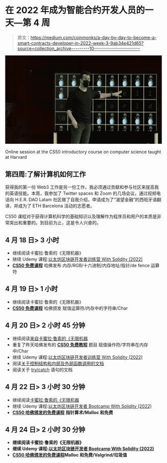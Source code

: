 # 在 2022 年成为智能合约开发人员的一天—第 4 周

> 原文：<https://medium.com/coinmonks/a-day-by-day-to-become-a-smart-contracts-developer-in-2022-week-3-9ab34e421d65?source=collection_archive---------10----------------------->

![](img/bffa728803c5ae3de009b89b9332aa1f.png)

Online session at the CS50 introductory course on computer science taught at Harvard

## 第四周:了解计算机如何工作

获得我的第一份 Web3 工作是另一份工作，我必须通过贡献和参与社区来提高我的英语技能。本周，我参加了 Twitter spaces 和 Zoom 的几场会议，通过视频电话向 H.E.R. DAO Latam 社区做了自我介绍，申请成为了“渴望金融”的西班牙语翻译，并成为了 ETH Barcelona 活动的志愿者。

CS50 课程对于获得计算机科学的基础知识以及理解作为程序员和用户的本质是非常突出和重要的。到目前为止，这是令人兴奋的。

## 4 月 18 日> 3 小时

*   继续阅读卡蜜拉·鲁索的《无限机器》
*   继续 Udemy 课程:[以太坊区块链开发者训练营 With Solidity (2022)](https://www.udemy.com/course/blockchain-developer/)
*   [**CS50 免费课程**](https://learning.edx.org/course/course-v1:HarvardX+CS50+X/home) 哈佛发布
    内存/RGB/十六进制/内存地址/指针/de fence 运算符

## 4 月 19 日> 1 小时

*   继续阅读卡蜜拉·鲁索的《无限机器》
*   [**CS50 免费课程**](https://learning.edx.org/course/course-v1:HarvardX+CS50+X/home) 哈佛颁发
    赋值运算符/内存中的字符串/Char

## 4 月 20 日> 2 小时 45 分钟

*   继续阅读[来自卡蜜拉·鲁索的《无限机器](https://www.theinfinitemachinemovie.com/story)
*   重复了昨天哈佛发布的 [**CS50 免费教程**](https://learning.edx.org/course/course-v1:HarvardX+CS50+X/home) 题目
    赋值操作符/字符串在内存中/Char
*   继续 Udemy 课程:[以太坊区块链开发者训练营 With Solidity (2022)](https://www.udemy.com/course/blockchain-developer/)
*   阅读[关于控制结构和内部及外部函数调用的文档](https://docs.soliditylang.org/en/v0.8.13/control-structures.html)
*   阅读关于 [try/catch](https://docs.soliditylang.org/en/v0.8.13/control-structures.html#try-catch) 语句的文档

## 4 月 22 日> 3 小时 30 分钟

*   继续阅读[卡蜜拉·鲁索的《无限机器](https://www.theinfinitemachinemovie.com/story)
*   继续 Udemy 课程:[以太坊区块链开发者 Bootcamp With Solidity (2022)](https://www.udemy.com/course/blockchain-developer/)
*   [**CS50 哈佛颁发的免费课程**](https://learning.edx.org/course/course-v1:HarvardX+CS50+X/home) **指针算术/Malloc 和免费**

## **4 月 24 日> 2 小时 30 分钟**

*   **继续阅读卡蜜拉·鲁索的《无限机器》**
*   **继续 Udemy 课程:[以太坊区块链开发者 Bootcamp With Solidity (2022)](https://www.udemy.com/course/blockchain-developer/)**
*   **[**CS50 哈佛颁发的免费课程**](https://learning.edx.org/course/course-v1:HarvardX+CS50+X/home)**Malloc 和免费/Valgrind/垃圾值****